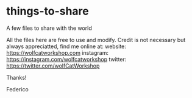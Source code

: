 # things-to-share
A few files to share with the world

All the files here are free to use and modify. Credit is not necessary but always appreciatted, find me online at:
website: https://wolfcatworkshop.com
instagram: https://instagram.com/wolfcatworkshop
twitter: https://twitter.com/wolfCatWorkshop

Thanks!

Federico
